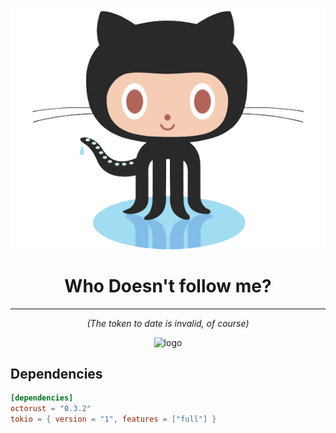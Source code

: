 <div align="center">

![logo](logo.png)

# Who Doesn't follow me?

---

*(The token to date is invalid, of course)*

![logo]()

</div>


## Dependencies

```toml
[dependencies]
octorust = "0.3.2"
tokio = { version = "1", features = ["full"] }
```
